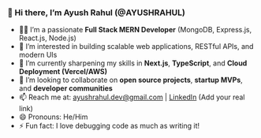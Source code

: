 ### 👋 Hi there, I’m Ayush Rahul (@AYUSHRAHUL)

- 👨‍💻 I’m a passionate **Full Stack MERN Developer** (MongoDB, Express.js, React.js, Node.js)
- 👀 I’m interested in building scalable web applications, RESTful APIs, and modern UIs
- 🌱 I’m currently sharpening my skills in **Next.js**, **TypeScript**, and **Cloud Deployment (Vercel/AWS)**
- 💞️ I’m looking to collaborate on **open source projects**, **startup MVPs**, and **developer communities**
- 📫 Reach me at: [ayushrahul.dev@gmail.com](mailto:ayushrahul.dev@gmail.com) | [LinkedIn](https://linkedin.com/in/your-profile) (Add your real link)
- 😄 Pronouns: He/Him
- ⚡ Fun fact: I love debugging code as much as writing it!

<!---
AYUSHRAHUL/AYUSHRAHUL is a ✨ special ✨ repository because its `README.md` (this file) appears on your GitHub profile.
You can click the Preview link to take a look at your changes.
--->
